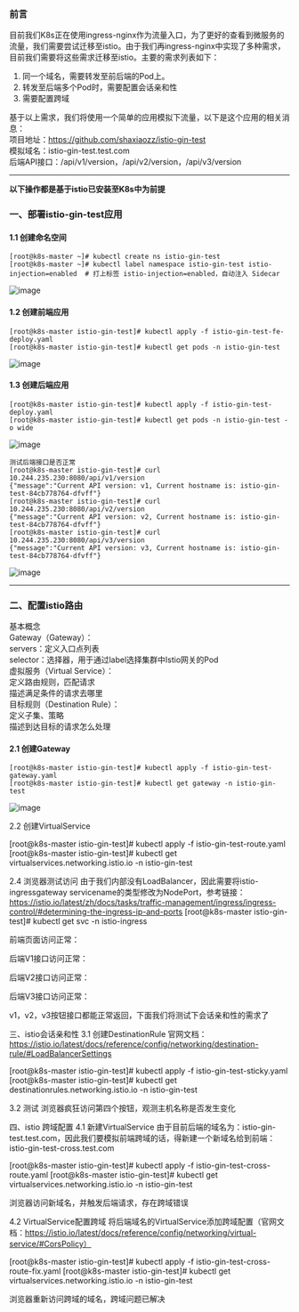 ### 前言
目前我们K8s正在使用ingress-nginx作为流量入口，为了更好的查看到微服务的流量，我们需要尝试迁移至istio。由于我们再ingress-nginx中实现了多种需求，目前我们需要将这些需求迁移至istio。主要的需求列表如下：  
1. 同一个域名，需要转发至前后端的Pod上。
2. 转发至后端多个Pod时，需要配置会话亲和性
3. 需要配置跨域

基于以上需求，我们将使用一个简单的应用模拟下流量，以下是这个应用的相关消息：  
项目地址：https://github.com/shaxiaozz/istio-gin-test  
模拟域名：istio-gin-test.test.com  
后端API接口：/api/v1/version，/api/v2/version，/api/v3/version  
***
**以下操作都是基于istio已安装至K8s中为前提**  
### 一、部署istio-gin-test应用
#### 1.1 创建命名空间
```
[root@k8s-master ~]# kubectl create ns istio-gin-test
[root@k8s-master ~]# kubectl label namespace istio-gin-test istio-injection=enabled  # 打上标签 istio-injection=enabled，自动注入 Sidecar
```
![image](https://github.com/shaxiaozz/istio-gin-test/assets/43721571/eac1c505-357f-4216-ae68-7cf59df126fc)

#### 1.2 创建前端应用
```
[root@k8s-master istio-gin-test]# kubectl apply -f istio-gin-test-fe-deploy.yaml
[root@k8s-master istio-gin-test]# kubectl get pods -n istio-gin-test
```
![image](https://github.com/shaxiaozz/istio-gin-test/assets/43721571/c3063432-16a1-42cc-906c-f0de03376d6e)


#### 1.3 创建后端应用
```
[root@k8s-master istio-gin-test]# kubectl apply -f istio-gin-test-deploy.yaml
[root@k8s-master istio-gin-test]# kubectl get pods -n istio-gin-test -o wide
```
![image](https://github.com/shaxiaozz/istio-gin-test/assets/43721571/7d0b4725-2ecc-4908-ae42-e50786765af7)
```
测试后端接口是否正常
[root@k8s-master istio-gin-test]# curl 10.244.235.230:8080/api/v1/version
{"message":"Current API version: v1, Current hostname is: istio-gin-test-84cb778764-dfvff"}
[root@k8s-master istio-gin-test]# curl 10.244.235.230:8080/api/v2/version
{"message":"Current API version: v2, Current hostname is: istio-gin-test-84cb778764-dfvff"}
[root@k8s-master istio-gin-test]# curl 10.244.235.230:8080/api/v3/version
{"message":"Current API version: v3, Current hostname is: istio-gin-test-84cb778764-dfvff"}
```
![image](https://github.com/shaxiaozz/istio-gin-test/assets/43721571/3d261cc3-74fc-46ea-bb33-147329d5316e)
***

### 二、配置istio路由
基本概念  
Gateway（Gateway）：   
servers：定义入口点列表  
selector：选择器，用于通过label选择集群中Istio网关的Pod  
虚拟服务（Virtual Service）：  
定义路由规则，匹配请求  
描述满足条件的请求去哪里  
目标规则（Destination Rule）：  
定义子集、策略  
描述到达目标的请求怎么处理  

#### 2.1 创建Gateway
```
[root@k8s-master istio-gin-test]# kubectl apply -f istio-gin-test-gateway.yaml
[root@k8s-master istio-gin-test]# kubectl get gateway -n istio-gin-test
```
![image](https://github.com/shaxiaozz/istio-gin-test/assets/43721571/bdff66c2-025e-4a5f-8857-141c56b8ec53)


2.2 创建VirtualService

[root@k8s-master istio-gin-test]# kubectl apply -f istio-gin-test-route.yaml
[root@k8s-master istio-gin-test]# kubectl get virtualservices.networking.istio.io -n istio-gin-test


2.4 浏览器测试访问
由于我们内部没有LoadBalancer，因此需要将istio-ingressgateway servicename的类型修改为NodePort，参考链接：https://istio.io/latest/zh/docs/tasks/traffic-management/ingress/ingress-control/#determining-the-ingress-ip-and-ports
[root@k8s-master istio-gin-test]# kubectl get svc -n istio-ingress


前端页面访问正常：

后端V1接口访问正常：


后端V2接口访问正常：

后端V3接口访问正常：

v1，v2，v3按钮接口都能正常返回，下面我们将测试下会话亲和性的需求了

三、istio会话亲和性
3.1 创建DestinationRule
官网文档：https://istio.io/latest/docs/reference/config/networking/destination-rule/#LoadBalancerSettings

[root@k8s-master istio-gin-test]# kubectl apply -f istio-gin-test-sticky.yaml
[root@k8s-master istio-gin-test]# kubectl get destinationrules.networking.istio.io -n istio-gin-test


3.2 测试
浏览器疯狂访问第四个按钮，观测主机名称是否发生变化


四、istio 跨域配置
4.1 新建VirtualService
由于目前后端的域名为：istio-gin-test.test.com，因此我们要模拟前端跨域的话，得新建一个新域名给到前端：istio-gin-test-cross.test.com

[root@k8s-master istio-gin-test]# kubectl apply -f istio-gin-test-cross-route.yaml
[root@k8s-master istio-gin-test]# kubectl get virtualservices.networking.istio.io -n istio-gin-test

浏览器访问新域名，并触发后端请求，存在跨域错误

4.2 VirtualService配置跨域
将后端域名的VirtualService添加跨域配置（官网文档：https://istio.io/latest/docs/reference/config/networking/virtual-service/#CorsPolicy）

[root@k8s-master istio-gin-test]# kubectl apply -f istio-gin-test-cross-route-fix.yaml
[root@k8s-master istio-gin-test]# kubectl get virtualservices.networking.istio.io -n istio-gin-test

浏览器重新访问跨域的域名，跨域问题已解决

